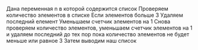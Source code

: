 Дана переменная n в которой содержится список
Проверяем количество элементов в списке
Если элементов больше 3
Удаляем последний елемент
Уменьшаем счетчик элементов на 1
Снова проверяем количество элементов, уменьшаем счетчик элементов на 1 и удаляем последний до тех пор пока количество элементов не будет меньше или равное 3
Затем выводим наш список